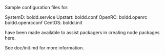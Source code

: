 Sample configuration files for:

SystemD: boldd.service
Upstart: boldd.conf
OpenRC:  boldd.openrc
         boldd.openrcconf
CentOS:  boldd.init

have been made available to assist packagers in creating node packages here.

See doc/init.md for more information.
